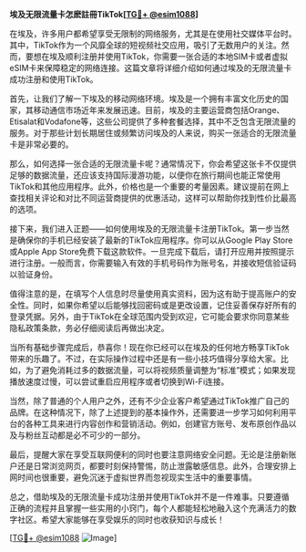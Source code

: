 **埃及无限流量卡怎麽註冊TikTok[[TG💪+ @esim1088](https://t.me/s/esim1088)]**

在埃及，许多用户都希望享受无限制的网络服务，尤其是在使用社交媒体平台时。其中，TikTok作为一个风靡全球的短视频社交应用，吸引了无数用户的关注。然而，要想在埃及顺利注册并使用TikTok，你需要一张合适的本地SIM卡或者虚拟eSIM卡来保障稳定的网络连接。这篇文章将详细介绍如何通过埃及的无限流量卡成功注册和使用TikTok。

首先，让我们了解一下埃及的移动网络环境。埃及是一个拥有丰富文化历史的国家，其移动通信市场近年来发展迅速。目前，埃及的主要运营商包括Orange、Etisalat和Vodafone等，这些公司提供了多种套餐选择，其中不乏包含无限流量的服务。对于那些计划长期居住或频繁访问埃及的人来说，购买一张适合的无限流量卡是非常必要的。

那么，如何选择一张合适的无限流量卡呢？通常情况下，你会希望这张卡不仅提供足够的数据流量，还应该支持国际漫游功能，以便你在旅行期间也能正常使用TikTok和其他应用程序。此外，价格也是一个重要的考量因素。建议提前在网上查找相关评论和对比不同运营商提供的优惠活动，这样可以帮助你找到性价比最高的选项。

接下来，我们进入正题——如何使用埃及的无限流量卡注册TikTok。第一步当然是确保你的手机已经安装了最新的TikTok应用程序。你可以从Google Play Store或Apple App Store免费下载这款软件。一旦完成下载后，请打开应用并按照提示进行注册。一般而言，你需要输入有效的手机号码作为账号名，并接收短信验证码以验证身份。

值得注意的是，在填写个人信息时尽量使用真实资料，因为这有助于提高账户的安全性。同时，如果你希望以后能够找回密码或是更改设置，记住妥善保存好所有的登录凭据。另外，由于TikTok在全球范围内受到欢迎，它可能会要求你同意某些隐私政策条款，务必仔细阅读后再做出决定。

当所有基础步骤完成后，恭喜你！现在你已经可以在埃及的任何地方畅享TikTok带来的乐趣了。不过，在实际操作过程中还是有一些小技巧值得分享给大家。比如，为了避免消耗过多的数据流量，可以将视频质量调整为“标准”模式；如果发现播放速度过慢，可以尝试重启应用程序或者切换到Wi-Fi连接。

当然，除了普通的个人用户之外，还有不少企业客户希望通过TikTok推广自己的品牌。在这种情况下，除了上述提到的基本操作外，还需要进一步学习如何利用平台的各种工具来进行内容创作和营销活动。例如，创建官方账号、发布原创作品以及与粉丝互动都是必不可少的一部分。

最后，提醒大家在享受互联网便利的同时也要注意网络安全问题。无论是注册新账户还是日常浏览网页，都要时刻保持警惕，防止泄露敏感信息。此外，合理安排上网时间也很重要，避免沉迷于虚拟世界而忽视现实生活中的重要事情。

总之，借助埃及的无限流量卡成功注册并使用TikTok并不是一件难事。只要遵循正确的流程并且掌握一些实用的小窍门，每个人都能轻松地融入这个充满活力的数字社区。希望大家能够在享受娱乐的同时也收获知识与成长！

[[TG💪+ @esim1088](https://t.me/s/esim1088) ![Image](https://i.postimg.cc/4NQfJmqS/Snipaste-2025-05-13-00-14-12.png)]